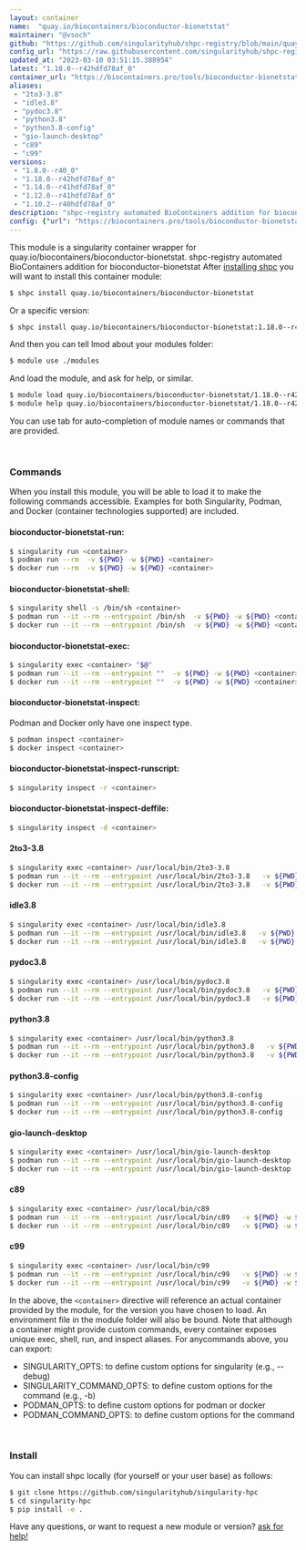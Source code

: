 ```yaml
---
layout: container
name:  "quay.io/biocontainers/bioconductor-bionetstat"
maintainer: "@vsoch"
github: "https://github.com/singularityhub/shpc-registry/blob/main/quay.io/biocontainers/bioconductor-bionetstat/container.yaml"
config_url: "https://raw.githubusercontent.com/singularityhub/shpc-registry/main/quay.io/biocontainers/bioconductor-bionetstat/container.yaml"
updated_at: "2023-03-10 03:51:15.388954"
latest: "1.18.0--r42hdfd78af_0"
container_url: "https://biocontainers.pro/tools/bioconductor-bionetstat"
aliases:
 - "2to3-3.8"
 - "idle3.8"
 - "pydoc3.8"
 - "python3.8"
 - "python3.8-config"
 - "gio-launch-desktop"
 - "c89"
 - "c99"
versions:
 - "1.8.0--r40_0"
 - "1.18.0--r42hdfd78af_0"
 - "1.14.0--r41hdfd78af_0"
 - "1.12.0--r41hdfd78af_0"
 - "1.10.2--r40hdfd78af_0"
description: "shpc-registry automated BioContainers addition for bioconductor-bionetstat"
config: {"url": "https://biocontainers.pro/tools/bioconductor-bionetstat", "maintainer": "@vsoch", "description": "shpc-registry automated BioContainers addition for bioconductor-bionetstat", "latest": {"1.18.0--r42hdfd78af_0": "sha256:7d94eba4417cfa986fcf9ef0aa64690dfc304841b3308a2f4a21a38fa50030c4"}, "tags": {"1.8.0--r40_0": "sha256:a7e9a31bf6552a7bbccf6de61bc3535b92ba7889d42ced79efcb3a484379d339", "1.18.0--r42hdfd78af_0": "sha256:7d94eba4417cfa986fcf9ef0aa64690dfc304841b3308a2f4a21a38fa50030c4", "1.14.0--r41hdfd78af_0": "sha256:3c89d06dcbd39c27ed735e2cfed214a4208641beb065668a44e4a652d4a4dca4", "1.12.0--r41hdfd78af_0": "sha256:9901e5e6a8cab4bdb7774a7d31516d7774c55fed8760647b7667b26b9364674f", "1.10.2--r40hdfd78af_0": "sha256:0714eb5ac3360244c4dd18602654d09c8081430d71f40bc3f2bafba213c13c64"}, "docker": "quay.io/biocontainers/bioconductor-bionetstat", "aliases": {"2to3-3.8": "/usr/local/bin/2to3-3.8", "idle3.8": "/usr/local/bin/idle3.8", "pydoc3.8": "/usr/local/bin/pydoc3.8", "python3.8": "/usr/local/bin/python3.8", "python3.8-config": "/usr/local/bin/python3.8-config", "gio-launch-desktop": "/usr/local/bin/gio-launch-desktop", "c89": "/usr/local/bin/c89", "c99": "/usr/local/bin/c99"}}
---
```


This module is a singularity container wrapper for quay.io/biocontainers/bioconductor-bionetstat.
shpc-registry automated BioContainers addition for bioconductor-bionetstat
After [installing shpc](#install) you will want to install this container module:


```bash
$ shpc install quay.io/biocontainers/bioconductor-bionetstat
```

Or a specific version:

```bash
$ shpc install quay.io/biocontainers/bioconductor-bionetstat:1.18.0--r42hdfd78af_0
```

And then you can tell lmod about your modules folder:

```bash
$ module use ./modules
```

And load the module, and ask for help, or similar.

```bash
$ module load quay.io/biocontainers/bioconductor-bionetstat/1.18.0--r42hdfd78af_0
$ module help quay.io/biocontainers/bioconductor-bionetstat/1.18.0--r42hdfd78af_0
```

You can use tab for auto-completion of module names or commands that are provided.

<br>

### Commands

When you install this module, you will be able to load it to make the following commands accessible.
Examples for both Singularity, Podman, and Docker (container technologies supported) are included.

#### bioconductor-bionetstat-run:

```bash
$ singularity run <container>
$ podman run --rm  -v ${PWD} -w ${PWD} <container>
$ docker run --rm  -v ${PWD} -w ${PWD} <container>
```

#### bioconductor-bionetstat-shell:

```bash
$ singularity shell -s /bin/sh <container>
$ podman run --it --rm --entrypoint /bin/sh  -v ${PWD} -w ${PWD} <container>
$ docker run --it --rm --entrypoint /bin/sh  -v ${PWD} -w ${PWD} <container>
```

#### bioconductor-bionetstat-exec:

```bash
$ singularity exec <container> "$@"
$ podman run --it --rm --entrypoint ""  -v ${PWD} -w ${PWD} <container> "$@"
$ docker run --it --rm --entrypoint ""  -v ${PWD} -w ${PWD} <container> "$@"
```

#### bioconductor-bionetstat-inspect:

Podman and Docker only have one inspect type.

```bash
$ podman inspect <container>
$ docker inspect <container>
```

#### bioconductor-bionetstat-inspect-runscript:

```bash
$ singularity inspect -r <container>
```

#### bioconductor-bionetstat-inspect-deffile:

```bash
$ singularity inspect -d <container>
```


#### 2to3-3.8

```bash
$ singularity exec <container> /usr/local/bin/2to3-3.8
$ podman run --it --rm --entrypoint /usr/local/bin/2to3-3.8   -v ${PWD} -w ${PWD} <container> -c " $@"
$ docker run --it --rm --entrypoint /usr/local/bin/2to3-3.8   -v ${PWD} -w ${PWD} <container> -c " $@"
```


#### idle3.8

```bash
$ singularity exec <container> /usr/local/bin/idle3.8
$ podman run --it --rm --entrypoint /usr/local/bin/idle3.8   -v ${PWD} -w ${PWD} <container> -c " $@"
$ docker run --it --rm --entrypoint /usr/local/bin/idle3.8   -v ${PWD} -w ${PWD} <container> -c " $@"
```


#### pydoc3.8

```bash
$ singularity exec <container> /usr/local/bin/pydoc3.8
$ podman run --it --rm --entrypoint /usr/local/bin/pydoc3.8   -v ${PWD} -w ${PWD} <container> -c " $@"
$ docker run --it --rm --entrypoint /usr/local/bin/pydoc3.8   -v ${PWD} -w ${PWD} <container> -c " $@"
```


#### python3.8

```bash
$ singularity exec <container> /usr/local/bin/python3.8
$ podman run --it --rm --entrypoint /usr/local/bin/python3.8   -v ${PWD} -w ${PWD} <container> -c " $@"
$ docker run --it --rm --entrypoint /usr/local/bin/python3.8   -v ${PWD} -w ${PWD} <container> -c " $@"
```


#### python3.8-config

```bash
$ singularity exec <container> /usr/local/bin/python3.8-config
$ podman run --it --rm --entrypoint /usr/local/bin/python3.8-config   -v ${PWD} -w ${PWD} <container> -c " $@"
$ docker run --it --rm --entrypoint /usr/local/bin/python3.8-config   -v ${PWD} -w ${PWD} <container> -c " $@"
```


#### gio-launch-desktop

```bash
$ singularity exec <container> /usr/local/bin/gio-launch-desktop
$ podman run --it --rm --entrypoint /usr/local/bin/gio-launch-desktop   -v ${PWD} -w ${PWD} <container> -c " $@"
$ docker run --it --rm --entrypoint /usr/local/bin/gio-launch-desktop   -v ${PWD} -w ${PWD} <container> -c " $@"
```


#### c89

```bash
$ singularity exec <container> /usr/local/bin/c89
$ podman run --it --rm --entrypoint /usr/local/bin/c89   -v ${PWD} -w ${PWD} <container> -c " $@"
$ docker run --it --rm --entrypoint /usr/local/bin/c89   -v ${PWD} -w ${PWD} <container> -c " $@"
```


#### c99

```bash
$ singularity exec <container> /usr/local/bin/c99
$ podman run --it --rm --entrypoint /usr/local/bin/c99   -v ${PWD} -w ${PWD} <container> -c " $@"
$ docker run --it --rm --entrypoint /usr/local/bin/c99   -v ${PWD} -w ${PWD} <container> -c " $@"
```



In the above, the `<container>` directive will reference an actual container provided
by the module, for the version you have chosen to load. An environment file in the
module folder will also be bound. Note that although a container
might provide custom commands, every container exposes unique exec, shell, run, and
inspect aliases. For anycommands above, you can export:

 - SINGULARITY_OPTS: to define custom options for singularity (e.g., --debug)
 - SINGULARITY_COMMAND_OPTS: to define custom options for the command (e.g., -b)
 - PODMAN_OPTS: to define custom options for podman or docker
 - PODMAN_COMMAND_OPTS: to define custom options for the command

<br>

### Install

You can install shpc locally (for yourself or your user base) as follows:

```bash
$ git clone https://github.com/singularityhub/singularity-hpc
$ cd singularity-hpc
$ pip install -e .
```

Have any questions, or want to request a new module or version? [ask for help!](https://github.com/singularityhub/singularity-hpc/issues)